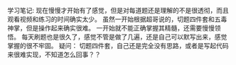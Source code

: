 学习笔记:
现在慢慢才开始有了感觉，但是对每道题还是理解的不是很透彻，而且观看视频和练习的时间确实太少。
虽然一开始根据超哥说的，切题四件套和五毒神掌，但是操作起来确实很难。
一开始就不能正确掌握其精髓，还需要慢慢领悟。
每天刷题也是很久了，感觉不管是做了几遍，还是自己可以默写出来，感觉掌握的很不牢固。
疑问：
切题四件套，自己还是完全没有思路，或者是写起代码来很难实现，不知道怎么回事？？
